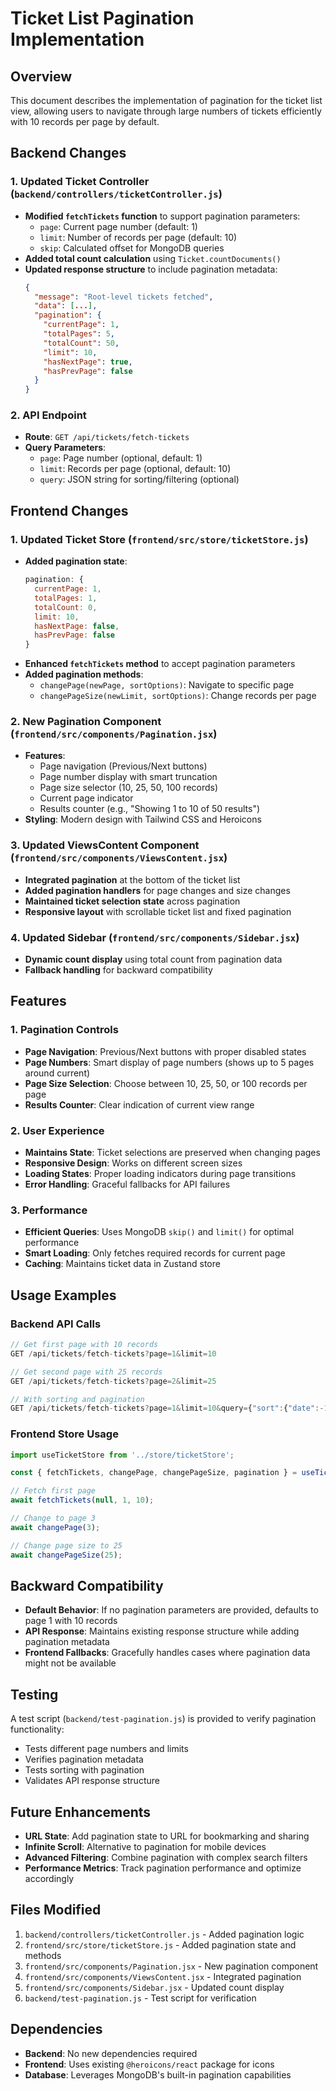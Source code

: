 # Ticket List Pagination Implementation

## Overview
This document describes the implementation of pagination for the ticket list view, allowing users to navigate through large numbers of tickets efficiently with 10 records per page by default.

## Backend Changes

### 1. Updated Ticket Controller (`backend/controllers/ticketController.js`)
- **Modified `fetchTickets` function** to support pagination parameters:
  - `page`: Current page number (default: 1)
  - `limit`: Number of records per page (default: 10)
  - `skip`: Calculated offset for MongoDB queries
- **Added total count calculation** using `Ticket.countDocuments()`
- **Updated response structure** to include pagination metadata:
  ```json
  {
    "message": "Root-level tickets fetched",
    "data": [...],
    "pagination": {
      "currentPage": 1,
      "totalPages": 5,
      "totalCount": 50,
      "limit": 10,
      "hasNextPage": true,
      "hasPrevPage": false
    }
  }
  ```

### 2. API Endpoint
- **Route**: `GET /api/tickets/fetch-tickets`
- **Query Parameters**:
  - `page`: Page number (optional, default: 1)
  - `limit`: Records per page (optional, default: 10)
  - `query`: JSON string for sorting/filtering (optional)

## Frontend Changes

### 1. Updated Ticket Store (`frontend/src/store/ticketStore.js`)
- **Added pagination state**:
  ```javascript
  pagination: {
    currentPage: 1,
    totalPages: 1,
    totalCount: 0,
    limit: 10,
    hasNextPage: false,
    hasPrevPage: false
  }
  ```
- **Enhanced `fetchTickets` method** to accept pagination parameters
- **Added pagination methods**:
  - `changePage(newPage, sortOptions)`: Navigate to specific page
  - `changePageSize(newLimit, sortOptions)`: Change records per page

### 2. New Pagination Component (`frontend/src/components/Pagination.jsx`)
- **Features**:
  - Page navigation (Previous/Next buttons)
  - Page number display with smart truncation
  - Page size selector (10, 25, 50, 100 records)
  - Current page indicator
  - Results counter (e.g., "Showing 1 to 10 of 50 results")
- **Styling**: Modern design with Tailwind CSS and Heroicons

### 3. Updated ViewsContent Component (`frontend/src/components/ViewsContent.jsx`)
- **Integrated pagination** at the bottom of the ticket list
- **Added pagination handlers** for page changes and size changes
- **Maintained ticket selection state** across pagination
- **Responsive layout** with scrollable ticket list and fixed pagination

### 4. Updated Sidebar (`frontend/src/components/Sidebar.jsx`)
- **Dynamic count display** using total count from pagination data
- **Fallback handling** for backward compatibility

## Features

### 1. Pagination Controls
- **Page Navigation**: Previous/Next buttons with proper disabled states
- **Page Numbers**: Smart display of page numbers (shows up to 5 pages around current)
- **Page Size Selection**: Choose between 10, 25, 50, or 100 records per page
- **Results Counter**: Clear indication of current view range

### 2. User Experience
- **Maintains State**: Ticket selections are preserved when changing pages
- **Responsive Design**: Works on different screen sizes
- **Loading States**: Proper loading indicators during page transitions
- **Error Handling**: Graceful fallbacks for API failures

### 3. Performance
- **Efficient Queries**: Uses MongoDB `skip()` and `limit()` for optimal performance
- **Smart Loading**: Only fetches required records for current page
- **Caching**: Maintains ticket data in Zustand store

## Usage Examples

### Backend API Calls
```javascript
// Get first page with 10 records
GET /api/tickets/fetch-tickets?page=1&limit=10

// Get second page with 25 records
GET /api/tickets/fetch-tickets?page=2&limit=25

// With sorting and pagination
GET /api/tickets/fetch-tickets?page=1&limit=10&query={"sort":{"date":-1}}
```

### Frontend Store Usage
```javascript
import useTicketStore from '../store/ticketStore';

const { fetchTickets, changePage, changePageSize, pagination } = useTicketStore();

// Fetch first page
await fetchTickets(null, 1, 10);

// Change to page 3
await changePage(3);

// Change page size to 25
await changePageSize(25);
```

## Backward Compatibility
- **Default Behavior**: If no pagination parameters are provided, defaults to page 1 with 10 records
- **API Response**: Maintains existing response structure while adding pagination metadata
- **Frontend Fallbacks**: Gracefully handles cases where pagination data might not be available

## Testing
A test script (`backend/test-pagination.js`) is provided to verify pagination functionality:
- Tests different page numbers and limits
- Verifies pagination metadata
- Tests sorting with pagination
- Validates API response structure

## Future Enhancements
- **URL State**: Add pagination state to URL for bookmarking and sharing
- **Infinite Scroll**: Alternative to pagination for mobile devices
- **Advanced Filtering**: Combine pagination with complex search filters
- **Performance Metrics**: Track pagination performance and optimize accordingly

## Files Modified
1. `backend/controllers/ticketController.js` - Added pagination logic
2. `frontend/src/store/ticketStore.js` - Added pagination state and methods
3. `frontend/src/components/Pagination.jsx` - New pagination component
4. `frontend/src/components/ViewsContent.jsx` - Integrated pagination
5. `frontend/src/components/Sidebar.jsx` - Updated count display
6. `backend/test-pagination.js` - Test script for verification

## Dependencies
- **Backend**: No new dependencies required
- **Frontend**: Uses existing `@heroicons/react` package for icons
- **Database**: Leverages MongoDB's built-in pagination capabilities
